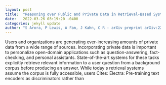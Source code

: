 ```yaml
---
layout: post
title:  "Reasoning over Public and Private Data in Retrieval-Based Systems"
date:   2022-03-26 03:19:20 -0400
categories: jekyll update
author: "S Arora, P Lewis, A Fan, J Kahn, C R - arXiv preprint arXiv:2203.11027, 2022"
---
```

Users and organizations are generating ever-increasing amounts of private data from a wide range of sources. Incorporating private data is important to personalize open-domain applications such as question-answering, fact-checking, and personal assistants. State-of-the-art systems for these tasks explicitly retrieve relevant information to a user question from a background corpus before producing an answer. While today s retrieval systems assume the corpus is fully accessible, users Cites: Electra: Pre-training text encoders as discriminators rather than